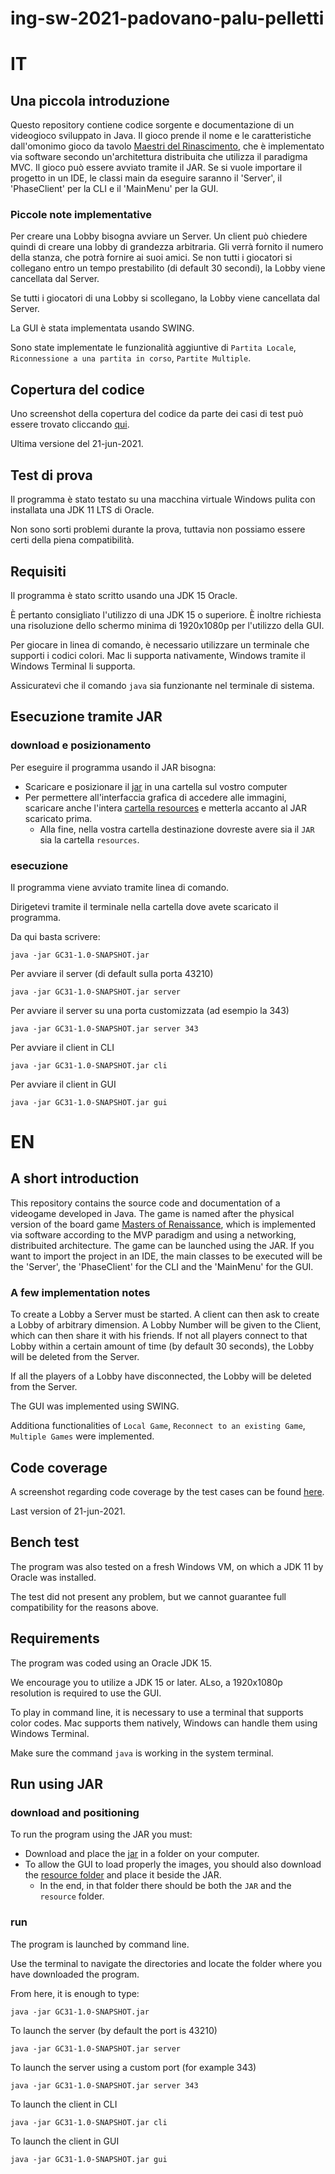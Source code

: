 # ing-sw-2021-padovano-palu-pelletti

# IT

## Una piccola introduzione

Questo repository contiene codice sorgente e documentazione di un videogioco sviluppato in Java. Il gioco prende il nome e le caratteristiche dall'omonimo gioco da tavolo [Maestri del Rinascimento](http://www.craniocreations.it/prodotto/masters-of-renaissance/), che è implementato via software secondo un'architettura distribuita che utilizza il paradigma MVC. Il gioco può essere avviato tramite il JAR. Se si vuole importare il progetto in un IDE, le classi main da eseguire saranno il 'Server', il 'PhaseClient' per la CLI e il 'MainMenu' per la GUI.

### Piccole note implementative

Per creare una Lobby bisogna avviare un Server. Un client può chiedere quindi di creare una lobby di grandezza arbitraria. Gli verrà fornito il numero della stanza, che potrà fornire ai suoi amici. Se non tutti i giocatori si collegano entro un tempo prestabilito (di default 30 secondi), la Lobby viene cancellata dal Server. 

Se tutti i giocatori di una Lobby si scollegano, la Lobby viene cancellata dal Server.

La GUI è stata implementata usando SWING.

Sono state implementate le funzionalità aggiuntive di `Partita Locale`, `Riconnessione a una partita in corso`, `Partite Multiple`.

## Copertura del codice

Uno screenshot della copertura del codice da parte dei casi di test può essere trovato cliccando [qui](https://github.com/StefanoPelletti/ing-sw-2021-padovano-palu-pelletti/blob/main/deliverables/ScreenshotTestCases.jpg).

Ultima versione del 21-jun-2021.

## Test di prova

Il programma è stato testato su una macchina virtuale Windows pulita con installata una JDK 11 LTS di Oracle.

Non sono sorti problemi durante la prova, tuttavia non possiamo essere certi della piena compatibilità.

## Requisiti

Il programma è stato scritto usando una JDK 15 Oracle. 

È pertanto consigliato l'utilizzo di una JDK 15 o superiore. È inoltre richiesta una risoluzione dello schermo minima di 1920x1080p per l'utilizzo della GUI.

Per giocare in linea di comando, è necessario utilizzare un terminale che supporti i codici colori. Mac li supporta nativamente, Windows tramite il Windows Terminal li supporta.

Assicuratevi che il comando `java` sia funzionante nel terminale di sistema.

## Esecuzione tramite JAR

### download e posizionamento

Per eseguire il programma usando il JAR bisogna:

- Scaricare e posizionare il [jar](https://github.com/StefanoPelletti/ing-sw-2021-padovano-palu-pelletti/blob/main/deliverables/GC31-1.0-SNAPSHOT.jar) in una cartella sul vostro computer
- Per permettere all'interfaccia grafica di accedere alle immagini, scaricare anche l'intera [cartella resources](https://github.com/StefanoPelletti/ing-sw-2021-padovano-palu-pelletti/tree/main/resources) e metterla accanto al JAR scaricato prima.
   - Alla fine, nella vostra cartella destinazione dovreste avere sia il `JAR` sia la cartella `resources`.
    
### esecuzione

Il programma viene avviato tramite linea di comando.

Dirigetevi tramite il terminale nella cartella dove avete scaricato il programma.

Da qui basta scrivere: 

```
java -jar GC31-1.0-SNAPSHOT.jar 
```

Per avviare il server (di default sulla porta 43210)

```
java -jar GC31-1.0-SNAPSHOT.jar server
```

Per avviare il server su una porta customizzata (ad esempio la 343)

```
java -jar GC31-1.0-SNAPSHOT.jar server 343
```

Per avviare il client in CLI

```
java -jar GC31-1.0-SNAPSHOT.jar cli 
```

Per avviare il client in GUI

```
java -jar GC31-1.0-SNAPSHOT.jar gui
```

# EN

## A short introduction

This repository contains the source code and documentation of a videogame developed in Java. The game is named after the physical version of the board game [Masters of Renaissance](https://craniointernational.com/products/masters-of-renaissance/), which is implemented via software according to the MVP paradigm and using a networking, distribuited architecture. The game can be launched using the JAR. If you want to import the project in an IDE, the main classes to be executed will be the 'Server', the 'PhaseClient' for the CLI and the 'MainMenu' for the GUI.

### A few implementation notes

To create a Lobby a Server must be started. A client can then ask to create a Lobby of arbitrary dimension. A Lobby Number will be given to the Client, which can then share it with his friends. If not all players connect to that Lobby within a certain amount of time (by default 30 seconds), the Lobby will be deleted from the Server.

If all the players of a Lobby have disconnected, the Lobby will be deleted from the Server.

The GUI was implemented using SWING.

Additiona functionalities of `Local Game`, `Reconnect to an existing Game`, `Multiple Games` were implemented.

## Code coverage

A screenshot regarding code coverage by the test cases can be found [here](https://github.com/StefanoPelletti/ing-sw-2021-padovano-palu-pelletti/blob/main/deliverables/ScreenshotTestCases.jpg).

Last version of 21-jun-2021.

## Bench test 

The program was also tested on a fresh Windows VM, on which a JDK 11 by Oracle was installed.

The test did not present any problem, but we cannot guarantee full compatibility for the reasons above.

## Requirements

The program was coded using an Oracle JDK 15.

We encourage you to utilize a JDK 15 or later. ALso, a 1920x1080p resolution is required to use the GUI.

To play in command line, it is necessary to use a terminal that supports color codes. Mac supports them natively, Windows can handle them using Windows Terminal.

Make sure the command `java` is working in the system terminal.

## Run using JAR

### download and positioning

To run the program using the JAR you must:

- Download and place the [jar](https://github.com/StefanoPelletti/ing-sw-2021-padovano-palu-pelletti/blob/main/deliverables/GC31-1.0-SNAPSHOT.jar) in a folder on your computer.
- To allow the GUI to load properly the images, you should also download the [resource folder](https://github.com/StefanoPelletti/ing-sw-2021-padovano-palu-pelletti/tree/main/resources) and place it beside the JAR.
  - In the end, in that folder there should be both the `JAR` and the `resource` folder.

### run

The program is launched by command line.

Use the terminal to navigate the directories and locate the folder where you have downloaded the program.

From here, it is enough to type:

```
java -jar GC31-1.0-SNAPSHOT.jar 
```

To launch the server (by default the port is 43210)

```
java -jar GC31-1.0-SNAPSHOT.jar server
```

To launch the server using a custom port (for example 343)

```
java -jar GC31-1.0-SNAPSHOT.jar server 343
```

To launch the client in CLI

```
java -jar GC31-1.0-SNAPSHOT.jar cli 
```

To launch the client in GUI

```
java -jar GC31-1.0-SNAPSHOT.jar gui
```
